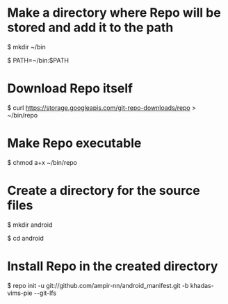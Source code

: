 # Make a directory where Repo will be stored and add it to the path

$ mkdir ~/bin

$ PATH=~/bin:$PATH

# Download Repo itself
$ curl https://storage.googleapis.com/git-repo-downloads/repo > ~/bin/repo

# Make Repo executable
$ chmod a+x ~/bin/repo

# Create a directory for the source files
$ mkdir android

$ cd android

# Install Repo in the created directory
$ repo init -u git://github.com/ampir-nn/android_manifest.git -b  khadas-vims-pie --git-lfs
